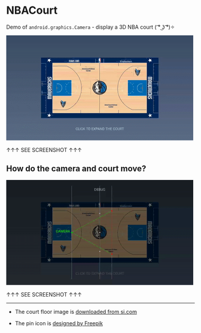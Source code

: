# NBACourt

Demo of `android.graphics.Camera` - display a 3D NBA court ( ͡° ͜ʖ ͡°)✧

![screenshot.gif](doc/screenshot.gif)

↑↑↑ SEE SCREENSHOT ↑↑↑


## How do the camera and court move?

![screenshot-debug.gif](doc/screenshot-debug.gif)

↑↑↑ SEE SCREENSHOT ↑↑↑


----

- The court floor image is [downloaded from si.com](https://www.si.com/nba/photo/2016/02/03/power-ranking-all-30-nba-floor-designs)

- The pin icon is [designed by Freepik](https://www.freepik.com/free-vector/colorful-map-pointers-template_785767.htm)